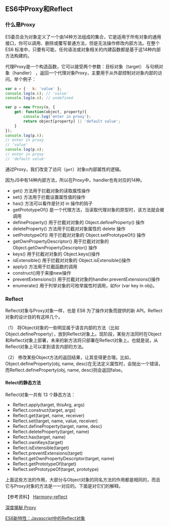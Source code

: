 ## ES6中Proxy和Reflect

### 什么是Proxy
ES委员会为对象定义了一个由14种方法组成的集合，它是适用于所有对象的通用接口，你可以调用、删除或覆写普通方法，但是无法操作修改内部方法。在整个 ES6 标准中，只要有可能，任何语法或对象相关的内建函数都是基于这14种内部方法构建的。

代理Proxy是一个构造函数，它可以接受两个参数：目标对象（target） 与句柄对象（handler） ，返回一个代理对象Proxy，主要用于从外部控制对对象内部的访问。举个例子：

```javascript
var o = {   k: 'value' };
console.log(o.k); // 'value'
console.log(o.m); // undefined

var p = new Proxy(o, {
    get: function(object, property){
        console.log('enter in proxy');
        return object[property] || 'default value';
    }
});
console.log(p.k); 
// enter in proxy
// 'value'
console.log(p.m); 
// enter in proxy
// 'default value'
```

通过Proxy，我们改变了访问（`get`）对象o内部属性的逻辑。

因为JS中有14种内部方法，所以在Proxy中，handler也有对应的14种。

- get() 方法用于拦截对象的读取属性操作
- set() 方法用于拦截设置属性值的操作
- has() 方法可以看作是针对 in 操作的钩子
- getPrototypeOf() 是一个代理方法，当读取代理对象的原型时，该方法就会被调用
- defineProperty() 用于拦截对对象的 Object.defineProperty() 操作
- deleteProperty() 方法用于拦截对对象属性的 delete 操作
- setPrototypeOf() 用于拦截对对象的 Object.setPrototypeOf() 操作
- getOwnPropertyDescriptor() 用于拦截对对象的 Object.getOwnPropertyDescriptor() 操作
- keys() 用于拦截对对象的 Object.keys()操作
- isExtensible() 用于拦截对对象的 Object.isExtensible()操作
- apply() 方法用于拦截函数的调用
- construct()用于来接new操作
- preventExtensions()) 用于拦截对对象的handler.preventExtensions()操作
- enumerate() 用于列举对象的可枚举属性时调用，如for (var key in obj)。


### Reflect

Reflect对象与Proxy对象一样，也是 ES6 为了操作对象而提供的新 API。Reflect对象的设计目的有这样几个。

（1） 将Object对象的一些明显属于语言内部的方法（比如Object.defineProperty），放到Reflect对象上。现阶段，某些方法同时在Object和Reflect对象上部署，未来的新方法将只部署在Reflect对象上。也就是说，从Reflect对象上可以拿到语言内部的方法。

（2） 修改某些Object方法的返回结果，让其变得更合理。比如，Object.defineProperty(obj, name, desc)在无法定义属性时，会抛出一个错误，而Reflect.defineProperty(obj, name, desc)则会返回false。


#### Relect的静态方法
Reflect对象一共有 13 个静态方法：

- Reflect.apply(target, thisArg, args)
- Reflect.construct(target, args)
- Reflect.get(target, name, receiver)
- Reflect.set(target, name, value, receiver)
- Reflect.defineProperty(target, name, desc)
- Reflect.deleteProperty(target, name)
- Reflect.has(target, name)
- Reflect.ownKeys(target)
- Reflect.isExtensible(target)
- Reflect.preventExtensions(target)
- Reflect.getOwnPropertyDescriptor(target, name)
- Reflect.getPrototypeOf(target)
- Reflect.setPrototypeOf(target, prototype)

上面这些方法的作用，大部分与Object对象的同名方法的作用都是相同的，而且它与Proxy对象的方法是一一对应的。下面是对它们的解释。

【参考资料】
[Harmony-reflect](https://github.com/tvcutsem/harmony-reflect/wiki#reflect)

[深度揭秘 Proxy](https://blog.csdn.net/qq_28506819/article/details/71077788)

[ES6新特性：Javascript中的Reflect对象](https://blog.csdn.net/qq_28506819/article/details/71077788)